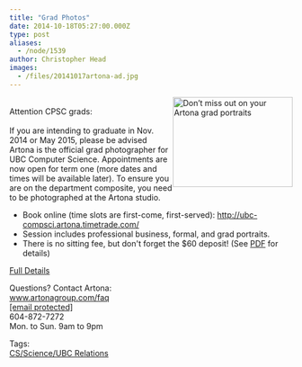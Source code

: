 ```yaml
---
title: "Grad Photos"
date: 2014-10-18T05:27:00.000Z
type: post
aliases:
  - /node/1539
author: Christopher Head
images:
  - /files/20141017artona-ad.jpg
---
```


<div class="field field-name-body field-type-text-with-summary field-label-hidden"><div class="field-items"><div class="field-item even"><p><img src="/files/20141017artona-ad.jpg" width="213" height="160" alt="Don&#x2019;t miss out on your Artona grad portraits" style="float: right;"><br>
Attention CPSC grads:<br>
&#xA0;<br>
If you are intending to graduate in Nov. 2014 or May 2015, please be advised Artona is the official grad photographer for UBC Computer Science. Appointments are now open for term one (more dates and times will be available later). To ensure you are on the department composite, you need to be photographed at the Artona studio.</p>
<ul>
<li>Book online (time slots are first-come, first-served):&#xA0;<a href="http://ubc-compsci.artona.timetrade.com/">http://ubc-compsci.artona.timetrade.com/</a></li>
<li>Session includes professional business, formal, and grad portraits.</li>
<li>There is no sitting fee, but don&apos;t forget the $60 deposit! (See <a href="/files/20141017artona.pdf">PDF</a> for details)</li>
</ul>
<p><a href="/files/20141017artona.pdf">Full Details</a></p>
<p>Questions? Contact Artona:&#xA0;<br>
<a href="http://www.artonagroup.com/faq">www.artonagroup.com/faq</a><br>
<a href="/cdn-cgi/l/email-protection#c5a6b6b785a4b7b1aaaba4a2b7aab0b5eba6aaa8"><span class="__cf_email__" data-cfemail="8be8f8f9cbeaf9ffe4e5eaecf9e4fefba5e8e4e6">[email&#xA0;protected]</span></a><br>
604-872-7272<br>
Mon. to Sun.&#xA0;9am to 9pm</p>
</div></div></div>    <footer>
    <div class="field field-name-field-tags field-type-taxonomy-term-reference field-label-above"><div class="field-label">Tags:&#xA0;</div><div class="field-items"><div class="field-item even"><a href="/taxonomy/term/1">CS/Science/UBC Relations</a></div></div></div>      </footer>
